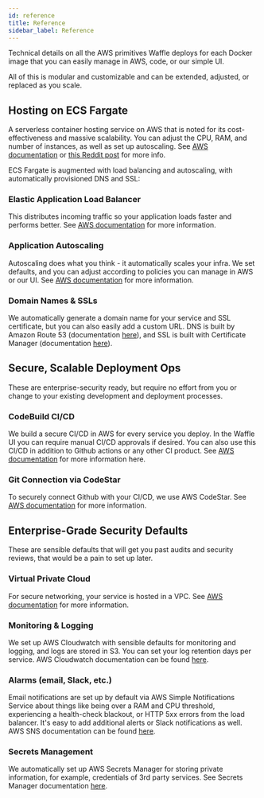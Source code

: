 ```yaml
---
id: reference
title: Reference
sidebar_label: Reference
---
```


Technical details on all the AWS primitives Waffle deploys for each Docker image that you can easily manage in AWS, code, or our simple UI.

All of this is modular and customizable and can be extended, adjusted, or replaced as you scale.

## Hosting on ECS Fargate

A serverless container hosting service on AWS that is noted for its cost-effectiveness and massive scalability. You can adjust the CPU, RAM, and number of instances, as well as set up autoscaling. See [AWS documentation](https://docs.aws.amazon.com/AmazonECS/latest/developerguide/AWS_Fargate.html) or [this Reddit post](https://www.reddit.com/r/aws/comments/1e54bl0/whats_yalls_experience_with_ecs_fargate/) for more info.

ECS Fargate is augmented with load balancing and autoscaling, with automatically provisioned DNS and SSL:

### Elastic Application Load Balancer

This distributes incoming traffic so your application loads faster and performs better. See [AWS documentation](https://docs.aws.amazon.com/elasticloadbalancing/latest/application/introduction.html) for more information.

### Application Autoscaling

Autoscaling does what you think - it automatically scales your infra. We set defaults, and you can adjust according to policies you can manage in AWS or our UI. See [AWS documentation](https://docs.aws.amazon.com/autoscaling/application/userguide/what-is-application-auto-scaling.html) for more information.

### Domain Names & SSLs

We automatically generate a domain name for your service and SSL certificate, but you can also easily add a custom URL. DNS is built by Amazon Route 53 (documentation [here](https://docs.aws.amazon.com/vpc/latest/userguide/how-it-works.html)), and SSL is built with Certificate Manager (documentation [here](https://aws.amazon.com/certificate-manager/)).

## Secure, Scalable Deployment Ops

These are enterprise-security ready, but require no effort from you or change to your existing development and deployment processes.

### CodeBuild CI/CD

We build a secure CI/CD in AWS for every service you deploy. In the Waffle UI you can require manual CI/CD approvals if desired. You can also use this CI/CD in addition to Github actions or any other CI product. See [AWS documentation](https://docs.aws.amazon.com/codebuild/) for more information here.

### Git Connection via CodeStar

To securely connect Github with your CI/CD, we use AWS CodeStar. See [AWS documentation](https://docs.aws.amazon.com/service-authorization/latest/reference/list_awscodestar.html) for more information.

## Enterprise-Grade Security Defaults

These are sensible defaults that will get you past audits and security reviews, that would be a pain to set up later.

### Virtual Private Cloud

For secure networking, your service is hosted in a VPC. See [AWS documentation](https://docs.aws.amazon.com/vpc/latest/userguide/how-it-works.html) for more information.

### Monitoring & Logging

We set up AWS Cloudwatch with sensible defaults for monitoring and logging, and logs are stored in S3. You can set your log retention days per service. AWS Cloudwatch documentation can be found [here](https://docs.aws.amazon.com/cloudwatch/).

### Alarms (email, Slack, etc.)

Email notifications are set up by default via AWS Simple Notifications Service about things like being over a RAM and CPU threshold, experiencing a health-check blackout, or HTTP 5xx errors from the load balancer. It's easy to add additional alerts or Slack notifications as well. AWS SNS documentation can be found [here](https://docs.aws.amazon.com/sns/).

### Secrets Management

We automatically set up AWS Secrets Manager for storing private information, for example, credentials of 3rd party services. See Secrets Manager documentation [here](https://docs.aws.amazon.com/secretsmanager/).
